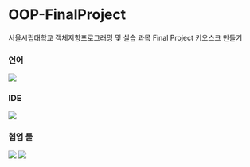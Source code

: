 # OOP-FinalProject
서울시립대학교 객체지향프로그래밍 및 실습 과목 Final Project 
키오스크 만들기 

<h3>언어</h3>
<img src="https://img.shields.io/badge/java-007396?style=for-the-badge&logo=OpenJDK&logoColor=white">

<h3>IDE</h3>
<img src="https://img.shields.io/badge/Eclipse IDE-2C2255?style=flat-square&logo=eclipseide&logoColor=white"/>


<h3>협업 툴</h3>
<img src="https://img.shields.io/badge/Git-F05032?style=flat-square&logo=git&logoColor=white"/>
<img src="https://img.shields.io/badge/GitHub-181717?style=flat-square&logo=GitHub&logoColor=white"/>
